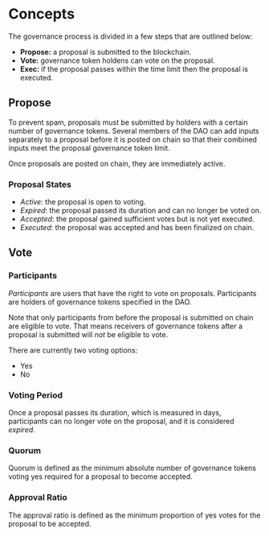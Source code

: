 # Concepts

The governance process is divided in a few steps that are outlined below:

* **Propose:** a proposal is submitted to the blockchain.
* **Vote:** governance token holdens can vote on the proposal.
* **Exec:** if the proposal passes within the time limit then the proposal is
  executed.

## Propose

To prevent spam, proposals must be submitted by holders with a certain number
of governance tokens. Several members of the DAO can add inputs separately to
a proposal before it is posted on chain so that their combined inputs meet the
proposal governance token limit.

Once proposals are posted on chain, they are immediately active.

### Proposal States

* *Active*: the proposal is open to voting.
* *Expired*: the proposal passed its duration and can no longer be voted on.
* *Accepted*: the proposal gained sufficient votes but is not yet executed.
* *Executed*: the proposal was accepted and has been finalized on chain.

## Vote

### Participants

*Participants* are users that have the right to vote on proposals. Participants
are holders of governance tokens specified in the DAO.

Note that only participants from before the proposal is submitted on chain
are eligible to vote. That means receivers of governance tokens after a proposal is
submitted will *not* be eligible to vote.

There are currently two voting options:

* Yes
* No

### Voting Period

Once a proposal passes its duration, which is measured in days, participants can
no longer vote on the proposal, and it is considered *expired*.

### Quorum

Quorum is defined as the minimum absolute number of governance tokens voting
yes required for a proposal to become accepted.

### Approval Ratio

The approval ratio is defined as the minimum proportion of yes votes for the
proposal to be accepted.

